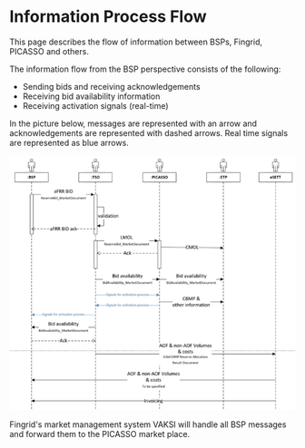 # Information Process Flow

This page describes the flow of information between BSPs, Fingrid, PICASSO and others.

The information flow from the BSP perspective consists of the following: 
* Sending bids and receiving acknowledgements
* Receiving bid availability information
* Receiving activation signals (real-time)

In the picture below, messages are represented with an arrow and acknowledgements are represented with dashed arrows. Real time signals are represented as blue arrows. 

![Sequence diagram for Energy Market bid information on energy market](./img/SequenceDiagram_aFRR_E.png)

Fingrid's market management system VAKSI will handle all BSP messages and forward them to the PICASSO market place. 
